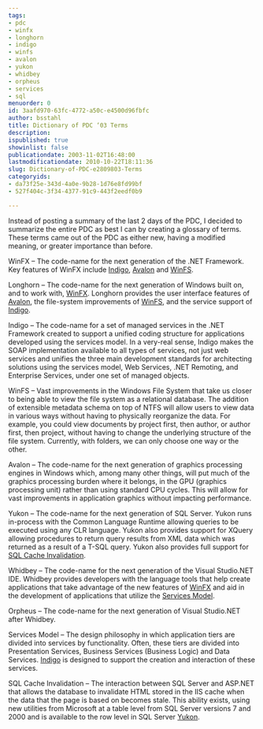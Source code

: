 ```yaml
---
tags:
- pdc
- winfx
- longhorn
- indigo
- winfs
- avalon
- yukon
- whidbey
- orpheus
- services
- sql
menuorder: 0
id: 3aafd970-63fc-4772-a50c-e4500d96fbfc
author: bsstahl
title: Dictionary of PDC ‘03 Terms
description: 
ispublished: true
showinlist: false
publicationdate: 2003-11-02T16:48:00
lastmodificationdate: 2010-10-22T18:11:36
slug: Dictionary-of-PDC-e2809803-Terms
categoryids:
- da73f25e-343d-4a0e-9b28-1d76e8fd99bf
- 527f404c-3f34-4377-91c9-443f2eedf0b9

---
```

Instead of posting a summary of the last 2 days of the PDC, I decided to summarize the entire PDC as best I can by creating a glossary of terms. These terms came out of the PDC as either new, having a modified meaning, or greater importance than before.   
  
  
WinFX – The code-name for the next generation of the .NET Framework. Key features of WinFX include [Indigo](http://74.125.95.132/search?q=cache:8hANgX_2q08J:www.cognitiveinheritance.com/%3Ftag%3D/pdc+site:cognitiveinheritance.com&amp;hl=en&amp;ct=clnk&amp;cd=38&amp;gl=us#Indigo), [Avalon](http://74.125.95.132/search?q=cache:8hANgX_2q08J:www.cognitiveinheritance.com/%3Ftag%3D/pdc+site:cognitiveinheritance.com&amp;hl=en&amp;ct=clnk&amp;cd=38&amp;gl=us#Avalon) and [WinFS](http://74.125.95.132/search?q=cache:8hANgX_2q08J:www.cognitiveinheritance.com/%3Ftag%3D/pdc+site:cognitiveinheritance.com&amp;hl=en&amp;ct=clnk&amp;cd=38&amp;gl=us#WinFS).   
  
 Longhorn – The code-name for the next generation of Windows built on, and to work with, [WinFX](http://74.125.95.132/search?q=cache:8hANgX_2q08J:www.cognitiveinheritance.com/%3Ftag%3D/pdc+site:cognitiveinheritance.com&amp;hl=en&amp;ct=clnk&amp;cd=38&amp;gl=us#WinFX). Longhorn provides the user interface features of [Avalon](http://74.125.95.132/search?q=cache:8hANgX_2q08J:www.cognitiveinheritance.com/%3Ftag%3D/pdc+site:cognitiveinheritance.com&amp;hl=en&amp;ct=clnk&amp;cd=38&amp;gl=us#Avalon), the file-system improvements of [WinFS](http://74.125.95.132/search?q=cache:8hANgX_2q08J:www.cognitiveinheritance.com/%3Ftag%3D/pdc+site:cognitiveinheritance.com&amp;hl=en&amp;ct=clnk&amp;cd=38&amp;gl=us#WinFS), and the service support of [Indigo](http://74.125.95.132/search?q=cache:8hANgX_2q08J:www.cognitiveinheritance.com/%3Ftag%3D/pdc+site:cognitiveinheritance.com&amp;hl=en&amp;ct=clnk&amp;cd=38&amp;gl=us#Indigo).   
  
Indigo – The code-name for a set of managed services in the .NET Framework created to support a unified coding structure for applications developed using the services model. In a very-real sense, Indigo makes the SOAP implementation available to all types of services, not just web services and unifies the three main development standards for architecting solutions using the services model, Web Services, .NET Remoting, and Enterprise Services, under one set of managed objects.   
  
WinFS – Vast improvements in the Windows File System that take us closer to being able to view the file system as a relational database. The addition of extensible metadata schema on top of NTFS will allow users to view data in various ways without having to physically reorganize the data. For example, you could view documents by project first, then author, or author first, then project, without having to change the underlying structure of the file system. Currently, with folders, we can only choose one way or the other.   
  
Avalon – The code-name for the next generation of graphics processing engines in Windows which, among many other things, will put much of the graphics processing burden where it belongs, in the GPU (graphics processing unit) rather than using standard CPU cycles. This will allow for vast improvements in application graphics without impacting performance.   
  
Yukon – The code-name for the next generation of SQL Server. Yukon runs in-process with the Common Language Runtime allowing queries to be executed using any CLR language. Yukon also provides support for XQuery allowing procedures to return query results from XML data which was returned as a result of a T-SQL query. Yukon also provides full support for [SQL Cache Invalidation](http://74.125.95.132/search?q=cache:8hANgX_2q08J:www.cognitiveinheritance.com/%3Ftag%3D/pdc+site:cognitiveinheritance.com&amp;hl=en&amp;ct=clnk&amp;cd=38&amp;gl=us#SQLCacheInvalidation).   
  
Whidbey – The code-name for the next generation of the Visual Studio.NET IDE. Whidbey provides developers with the language tools that help create applications that take advantage of the new features of [WinFX](http://74.125.95.132/search?q=cache:8hANgX_2q08J:www.cognitiveinheritance.com/%3Ftag%3D/pdc+site:cognitiveinheritance.com&amp;hl=en&amp;ct=clnk&amp;cd=38&amp;gl=us#WinFX) and aid in the development of applications that utilize the [Services Model](http://74.125.95.132/search?q=cache:8hANgX_2q08J:www.cognitiveinheritance.com/%3Ftag%3D/pdc+site:cognitiveinheritance.com&amp;hl=en&amp;ct=clnk&amp;cd=38&amp;gl=us#ServicesModel).   
  
Orpheus – The code-name for the next generation of Visual Studio.NET after Whidbey.   
  
Services Model – The design philosophy in which application tiers are divided into services by functionality. Often, these tiers are divided into Presentation Services, Business Services (Business Logic) and Data Services. [Indigo](http://74.125.95.132/search?q=cache:8hANgX_2q08J:www.cognitiveinheritance.com/%3Ftag%3D/pdc+site:cognitiveinheritance.com&amp;hl=en&amp;ct=clnk&amp;cd=38&amp;gl=us#Indigo) is designed to support the creation and interaction of these services.   
  
SQL Cache Invalidation – The interaction between SQL Server and ASP.NET that allows the database to invalidate HTML stored in the IIS cache when the data that the page is based on becomes stale. This ability exists, using new utilities from Microsoft at a table level from SQL Server versions 7 and 2000 and is available to the row level in SQL Server [Yukon](http://74.125.95.132/search?q=cache:8hANgX_2q08J:www.cognitiveinheritance.com/%3Ftag%3D/pdc+site:cognitiveinheritance.com&amp;hl=en&amp;ct=clnk&amp;cd=38&amp;gl=us#Yukon).  
